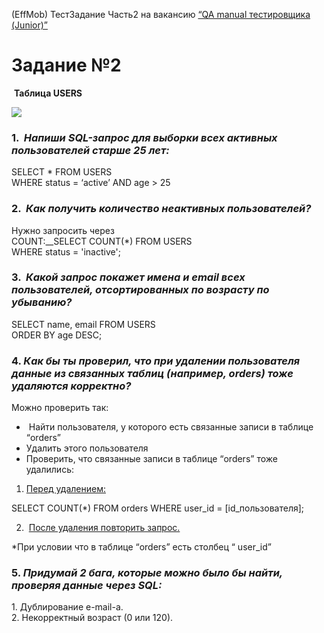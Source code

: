 (EffMob) ТестЗадание Часть2 на вакансию [“QA manual тестировщика (Junior)”](https://docs.google.com/document/u/0/d/1Nd_njS7kT9OQEQe2EFTTHL6sCdNDui2ImuoMa3vE-X0/mobilebasic)

# Задание №2

 **Таблица USERS**

****![](https://lh7-rt.googleusercontent.com/docsz/AD_4nXceggi9EjuLBUDE8p0hr41t2Q3s-H4BNgQFVkg7LNgdVW9x-I5bDfyKEzekUWXwBQ9oodexf2JMkUTmSeZBCq8emh3T8F0V8wvDiETNd7A_bBGIOnqmHCmceHYATsmXkSOWcZ-qNw?key=fzcYVLdFXgMf7o04_ITw-A)****

### 1.  _Напиши SQL-запрос для выборки всех активных пользователей старше 25 лет:_  
SELECT \* FROM USERS  
WHERE status = ‘active’ AND age > 25

### 2.  _Как получить количество неактивных пользователей?_  
Нужно запросить через   
COUNT:__SELECT COUNT(\*) FROM USERS  
WHERE status = 'inactive';

### 3.  _Какой запрос покажет имена и email всех пользователей, отсортированных по возрасту по убыванию?_  
SELECT name, email FROM USERS  
ORDER BY age DESC;

### 4. _Как бы ты проверил, что при удалении пользователя данные из связанных таблиц (например, orders) тоже удаляются корректно?_  
Можно проверить так:  
*  Найти пользователя, у которого есть связанные записи в таблице “orders”
* Удалить этого пользователя  
* Проверить, что связанные записи в таблице “orders” тоже удалились:  

1. <ins>Перед удалением:

SELECT COUNT(\*) FROM orders WHERE user\_id = \[id\_пользователя];

2.  <ins>После удаления повторить запрос.

\*При условии что в таблице “orders” есть столбец “ user\_id”

### 5. _Придумай 2 бага, которые можно было бы найти, проверяя данные через SQL:_

1\. Дублирование e-mail-а.  
2\. Некорректный возраст (0 или 120).
